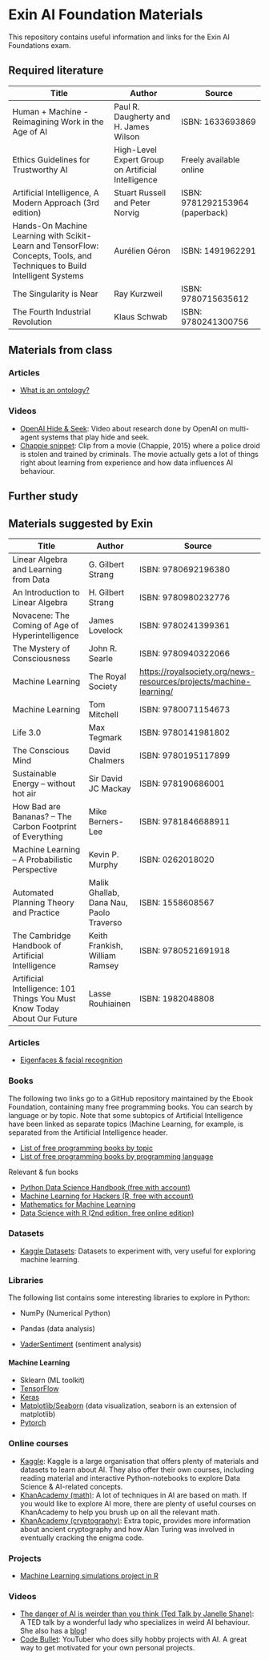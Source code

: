 # Exin AI Foundation Materials

This repository contains useful information and links for the Exin AI Foundations 
exam.

## Required literature

| Title                                                                                                                       | Author                                             | Source                           |
|-----------------------------------------------------------------------------------------------------------------------------|----------------------------------------------------|----------------------------------|
| Human + Machine - Reimagining Work in the Age of AI                                                                         | Paul R. Daugherty and H. James Wilson              | ISBN: 1633693869                 |
| Ethics Guidelines for Trustworthy AI                                                                                        | High-Level Expert Group on Artificial Intelligence | Freely available online          |
| Artificial Intelligence, A Modern Approach (3rd edition)                                                                    | Stuart Russell and Peter Norvig                    | ISBN: 9781292153964 (paperback)  |
| Hands-On Machine Learning with Scikit-Learn and TensorFlow: Concepts, Tools, and Techniques to Build Intelligent Systems    | Aurélien Géron                                     | ISBN: 1491962291                 |
| The Singularity is Near                                                                                                     | Ray Kurzweil                                       | ISBN: 9780715635612              |
| The Fourth Industrial Revolution                                                                                            | Klaus Schwab                                       | ISBN: 9780241300756              | 

## Materials from class


### Articles

- [What is an ontology?](https://medium.com/seek-blog/ontology-whats-that-17679130aa69)

### Videos 

- [OpenAI Hide & Seek](https://www.youtube.com/watch?v=Lu56xVlZ40M): Video about research done by OpenAI on multi-agent systems that play hide and seek.
- [Chappie snippet](https://www.youtube.com/watch?v=At_C4jfxEg0): Clip from a movie (Chappie, 2015) where a police droid is stolen and trained by criminals.
The movie actually gets a lot of things right about learning from experience and how data influences AI behaviour.

## Further study

## Materials suggested by Exin

| Title                                                                    | Author                                  | Source                                                             |
|--------------------------------------------------------------------------|-----------------------------------------|--------------------------------------------------------------------|
| Linear Algebra and Learning from Data                                    | G. Gilbert Strang                       | ISBN: 9780692196380                                                |
| An Introduction to Linear Algebra                                        | H. Gilbert Strang                       | ISBN: 9780980232776                                                |
| Novacene: The Coming of Age of Hyperintelligence                         | James Lovelock                          | ISBN: 9780241399361                                                |
| The Mystery of Consciousness                                             | John R. Searle                          | ISBN: 9780940322066                                                |
| Machine Learning                                                         | The Royal Society                       | https://royalsociety.org/news-resources/projects/machine-learning/ |
| Machine Learning                                                         | Tom Mitchell                            | ISBN: 9780071154673                                                |
| Life 3.0                                                                 | Max Tegmark                             | ISBN: 9780141981802                                                |
| The Conscious Mind                                                       | David Chalmers                          | ISBN: 9780195117899                                                |
| Sustainable Energy – without hot air                                     | Sir David JC Mackay                     | ISBN: 978190686001                                                 |
| How Bad are Bananas? – The Carbon Footprint of Everything                | Mike Berners-Lee                        | ISBN: 9781846688911                                                |
| Machine Learning – A Probabilistic Perspective                           | Kevin P. Murphy                         | ISBN: 0262018020                                                   |
| Automated Planning Theory and Practice                                   | Malik Ghallab, Dana Nau, Paolo Traverso | ISBN: 1558608567                                                   |
| The Cambridge Handbook of Artificial Intelligence                        | Keith Frankish, William Ramsey          | ISBN: 9780521691918                                                |
| Artificial Intelligence: 101 Things You Must Know Today About Our Future | Lasse Rouhiainen                        | ISBN: 1982048808                                                   |


### Articles

- [Eigenfaces & facial recognition](https://nl.wikipedia.org/wiki/Eigenface)

### Books

The following two links go to a GitHub repository maintained by the Ebook Foundation, containing many free programming books.
You can search by language or by topic. Note that some subtopics of Artificial Intelligence have been linked as separate topics (Machine Learning, 
for example, is separated from the Artificial Intelligence header. 
- [List of free programming books by topic](https://github.com/EbookFoundation/free-programming-books/blob/main/books/free-programming-books-subjects.md#artificial-intelligence)
- [List of free programming books by programming language](https://github.com/EbookFoundation/free-programming-books/blob/main/books/free-programming-books-langs.md)

Relevant & fun books
- [Python Data Science Handbook (free with account)](https://www.oreilly.com/library/view/python-data-science/9781491912126/)
- [Machine Learning for Hackers (R, free with account)](https://www.oreilly.com/library/view/machine-learning-for/9781449330514/)
- [Mathematics for Machine Learning](https://mml-book.github.io/)
- [Data Science with R (2nd edition, free online edition)](https://r4ds.hadley.nz/)

### Datasets

- [Kaggle Datasets](https://www.kaggle.com/datasets): Datasets to experiment with, very useful for exploring machine learning.

### Libraries

The following list contains some interesting libraries to explore in Python:
- NumPy (Numerical Python)
- Pandas (data analysis)

- [VaderSentiment](https://vadersentiment.readthedocs.io/en/latest/) (sentiment analysis)


#### Machine Learning

- Sklearn (ML toolkit)
- [TensorFlow](https://www.tensorflow.org/)
- [Keras](https://keras.io/)
- [Matplotlib/Seaborn](https://seaborn.pydata.org/tutorial/introduction.html) (data visualization, seaborn is an extension of matplotlib)
- [Pytorch](https://pytorch.org/)

### Online courses

- [Kaggle](https://www.kaggle.com/learn): Kaggle is a large organisation that offers plenty of materials and datasets to learn about AI. 
They also offer their own courses, including reading material and interactive Python-notebooks to explore Data Science & AI-related concepts.
- [KhanAcademy (math)](https://www.khanacademy.org/math): A lot of techniques in AI are based on math. If you would like to explore AI more,
there are plenty of useful courses on KhanAcademy to help you brush up on all the relevant math.
- [KhanAcademy (cryptography)](https://www.khanacademy.org/computing/computer-science/cryptography/crypt/v/intro-to-cryptography): Extra topic, provides more 
information about ancient cryptography and how Alan Turing was involved in eventually cracking the enigma code.

### Projects

- [Machine Learning simulations project in R](https://github.com/davpinto/ml-simulations)

### Videos

- [The danger of AI is weirder than you think (Ted Talk by Janelle Shane)](https://www.youtube.com/watch?v=OhCzX0iLnOc): A TED talk 
by a wonderful lady who specializes in weird AI behaviour. She also has a [blog](https://www.aiweirdness.com/)!
- [Code Bullet](https://www.youtube.com/watch?v=g39AagVW0s0): YouTuber who does silly hobby projects with AI. A great way to get motivated
for your own personal projects.